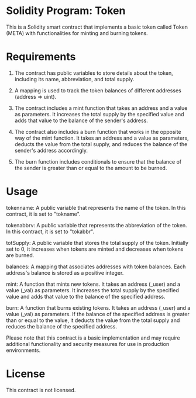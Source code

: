 # Solidity Program: Token

This is a Solidity smart contract that implements a basic token called Token (META) with functionalities for minting and burning tokens.

# Requirements

1. The contract has public variables to store details about the token, including its name, abbreviation, and total supply.

2. A mapping is used to track the token balances of different addresses (address => uint).

3. The contract includes a mint function that takes an address and a value as parameters. It increases the total supply by the specified value and adds that value to the balance of the sender's address.

4. The contract also includes a burn function that works in the opposite way of the mint function. It takes an address and a value as parameters, deducts the value from the total supply, and reduces the balance of the sender's address accordingly.

5. The burn function includes conditionals to ensure that the balance of the sender is greater than or equal to the amount to be burned.

# Usage

tokenname: A public variable that represents the name of the token. In this contract, it is set to "tokname".

tokenabbrv: A public variable that represents the abbreviation of the token. In this contract, it is set to "tokabbr".

totSupply: A public variable that stores the total supply of the token. Initially set to 0, it increases when tokens are minted and decreases when tokens are burned.

balances: A mapping that associates addresses with token balances. Each address's balance is stored as a positive integer.

mint: A function that mints new tokens. It takes an address (_user) and a value (_val) as parameters. It increases the total supply by the specified value and adds that value to the balance of the specified address.

burn: A function that burns existing tokens. It takes an address (_user) and a value (_val) as parameters. If the balance of the specified address is greater than or equal to the value, it deducts the value from the total supply and reduces the balance of the specified address.

Please note that this contract is a basic implementation and may require additional functionality and security measures for use in production environments.

# License

This contract is not licensed.
